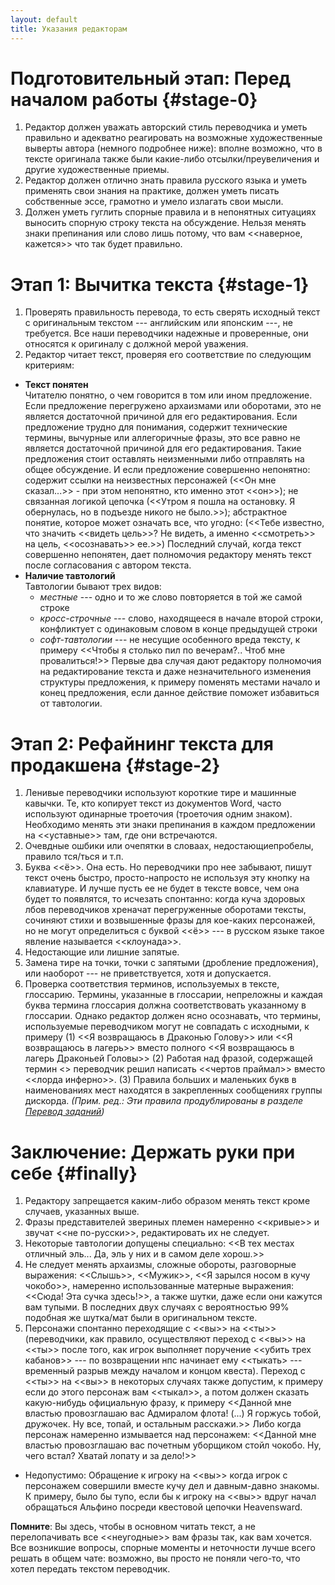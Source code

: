 ```yaml
---
layout: default
title: Указания редакторам
---
```


# Подготовительный этап: Перед началом работы {#stage-0}

1. Редактор должен уважать авторский стиль переводчика и уметь правильно и адекватно реагировать на возможные художественные выверты автора (немного подробнее ниже): вполне возможно, что в тексте оригинала также были какие-либо отсылки/преувеличения и другие художественные приемы.
2. Редактор должен отлично знать правила русского языка и уметь применять свои знания на практике, должен уметь писать собственные эссе, грамотно и умело излагать свои мысли.
3. Должен уметь гуглить спорные правила и в непонятных ситуациях выносить спорную строку текста на обсуждение. Нельзя менять знаки препинания или слово лишь потому, что вам <<наверное, кажется>> что так будет правильно.

# Этап 1: Вычитка текста {#stage-1}

1. Проверять правильность перевода, то есть сверять исходный текст с оригинальным текстом --- английским или японским ---, не требуется. Все наши переводчики надежные и проверенные, они относятся к оригиналу с должной мерой уважения.
2. Редактор читает текст, проверяя его соответствие по следующим критериям:
  * **Текст понятен**\
  Читателю понятно, о чем говорится в том или ином предложение. Если предложение перегружено архаизмами или оборотами, это не является достаточной причиной для его редактирования. Если предложение трудно для понимания, содержит технические термины, вычурные или аллегоричные фразы, это все равно не является достаточной причиной для его редактирования. Такие предложения стоит оставлять неизменными либо отправлять на общее обсуждение. И если предложение совершенно непонятно: содержит ссылки на неизвестных персонажей (<<Он мне сказал...>> - при этом непонятно, кто именно этот <<он>>); не связанная логикой цепочка (<<Утром я пошла на остановку. Я обернулась, но в подъезде никого не было.>>); абстрактное понятие, которое может означать все, что угодно: (<<Тебе известно, что значить <<видеть цель>>? Не видеть, а именно <<смотреть>> на цель, <<осознавать>> ее.>>) Последний случай, когда текст совершенно непонятен, дает полномочия редактору менять текст после согласования с автором текста.
  * **Наличие тавтологий**\
  Тавтологии бывают трех видов:
    * _местные_ --- одно и то же слово повторяется в той же самой строке
    * _кросс-строчные_ --- слово, находящееся в начале второй строки, конфликтует с одинаковым словом в конце предыдущей строки
    * _софт-тавтологии_ --- не несущие особенного вреда тексту, к примеру <<Чтобы я столько пил по вечерам?.. Чтоб мне провалиться!>>
  Первые два случая дают редактору полномочия на редактирование текста и даже незначительного изменения структуры предложения, к примеру поменять местами начало и конец предложения, если данное действие поможет избавиться от тавтологии.

# Этап 2: Рефайнинг текста для продакшена {#stage-2}

1. Ленивые переводчики используют короткие тире и машинные кавычки. Те, кто копирует текст из документов Word, часто используют одинарные троеточия (троеточия одним знаком). Необходимо менять эти знаки препинания в каждом предложении на <<уставные>> там, где они встречаются.
2. Очевдные ошбики или очепятки в словаах, недостающиепробелы, правило тся/ться и т.п.
3. Буква <<ё>>. Она есть. Но переводчики про нее забывают, пишут текст очень быстро, просто-напросто не используя эту кнопку на клавиатуре. И лучше пусть ее не будет в тексте вовсе, чем она будет то появлятся, то исчезать спонтанно: когда куча здоровых лбов переводчиков хреначат перегруженные оборотами тексты, сочиняют стихи и возвышенные фразы для кое-каких персонажей, но не могут определиться с буквой <<ё>> --- в русском языке такое явление называется <<клоунада>>.
4. Недостающие или лишние запятые.
5. Замена тире на точки, точки с запятыми (дробление предложения), или наоборот --- не приветствуется, хотя и допускается.
6. Проверка соответствия терминов, используемых в тексте, глоссарию. Термины, указанные в глоссарии, непреложны и каждая буква термина глоссария должна соответствовать указанному в глоссарии. Однако редактор должен ясно осознавать, что термины, используемые переводчиком могут не совпадать с исходными, к примеру (1) <<Я возвращаюсь в Драконью Голову>> или <<Я возвращаюсь в лагерь>> вместо полного <<Я возвращаюсь в лагерь Драконьей Головы>> (2) Работая над фразой, содержащей термин <<Lord of the Inferno>> переводчик решил написать <<чертов праймал>> вместо <<лорда инферно>>. (3) Правила больших и маленьких букв в наименованиях мест находятся в закрепленных сообщениях группы дискорда. _(Прим. ред.: Эти правила продублированы в разделе [Перевод заданий](/xivrus/guide/translate-quests))_

# Заключение: Держать руки при себе {#finally}

1. Редактору запрещается каким-либо образом менять текст кроме случаев, указанных выше.
2. Фразы представителей звериных племен намеренно <<кривые>> и звучат <<не по-русски>>, редактировать их не следует.
3. Некоторые тавтологии допущены специально: <<В тех местах отличный эль... Да, эль у них и в самом деле хорош.>>
4. Не следует менять архаизмы, сложные обороты, разговорные выражения: <<Слышь>>, <<Мужик>>, <<Я зарылся носом в кучу чокобо>>, намеренно использованные матерные выражения: <<Сюда! Эта сучка здесь!>>, а также шутки, даже если они кажутся вам тупыми. В последних двух случаях с вероятностью 99% подобная же шутка/мат были в оригинальном тексте.
5. Персонажи спонтанно переходящие с <<вы>> на <<ты>> (переводчики, как правило, осуществляют переход с <<вы>> на <<ты>> после того, как игрок выполняет поручение <<убить трех кабанов>> --- по возвращении нпс начинает ему <<тыкать> --- временный разрыв между началом и концом квеста). Переход с <<ты>> на <<вы>> в некоторых случаях также допустим, к примеру если до этого персонаж вам <<тыкал>>, а потом должен сказать какую-нибудь официальную фразу, к примеру <<Данной мне властью провозглашаю вас Адмиралом флота! (...) Я горжусь тобой, дружочек. Ну все, топай, и остальным расскажи.>> Либо когда персонаж намеренно измывается над персонажем: <<Данной мне властью провозглашаю вас почетным уборщиком стойл чокобо. Ну, чего встал? Хватай лопату и за дело!>>
  * Недопустимо: Обращение к игроку на <<вы>> когда игрок с персонажем совершили вместе кучу дел и давным-давно знакомы. К примеру, было бы тупо, если бы к игроку на <<вы>> вдруг начал обращаться Альфино посреди квестовой цепочки Heavensward.

**Помните**: Вы здесь, чтобы в основном читать текст, а не перелопачивать все <<неугодные>> вам фразы так, как вам хочется. Все возникшие вопросы, спорные моменты и неточности лучше всего решать в общем чате: возможно, вы просто не поняли чего-то, что хотел передать текстом переводчик.
